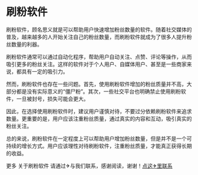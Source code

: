 # 刷粉软件

刷粉软件，顾名思义就是可以帮助用户快速增加粉丝数量的软件。随着社交媒体的普及，越来越多的人开始关注自己的粉丝数量，而刷粉软件就成为了很多人提升粉丝数量的利器。

刷粉软件通常可以通过自动化程序，帮助用户自动关注、点赞、评论等操作，从而吸引更多的粉丝关注。这样的软件对于个人用户、自媒体用户、甚至是一些商家来说，都具有一定的吸引力。

然而，刷粉软件也存在一些问题。首先，使用刷粉软件增加的粉丝质量并不高，大部分都是没有实际意义的“僵尸粉”。其次，一些社交平台也明确禁止使用刷粉软件，一旦被封号，损失可能会更大。

因此，在选择使用刷粉软件时，建议用户谨慎对待，不要过分依赖刷粉软件来追求数量。更重要的是，用户应该注重粉丝质量，通过真实的内容和互动，吸引真实的粉丝关注。

总的来说，刷粉软件在一定程度上可以帮助用户增加粉丝数量，但是并不是一个可持续的增长方式。用户应该理性对待刷粉软件，注重粉丝质量，才能真正获得长期的收益。

更多 关于刷粉软件 请通过✈与我们联系，感谢阅读，谢谢！[点这✈里联系](https://b.k02.cc)